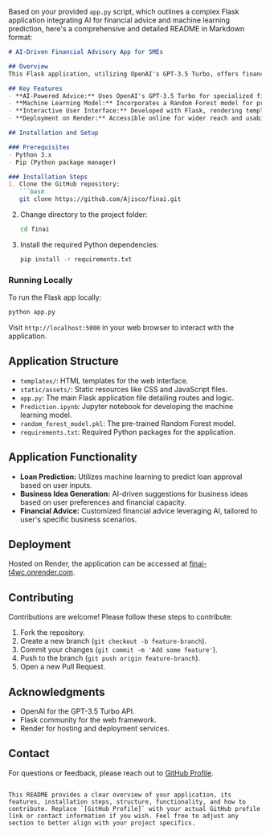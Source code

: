 Based on your provided `app.py` script, which outlines a complex Flask application integrating AI for financial advice and machine learning prediction, here's a comprehensive and detailed README in Markdown format:

```markdown
# AI-Driven Financial Advisory App for SMEs

## Overview
This Flask application, utilizing OpenAI's GPT-3.5 Turbo, offers financial and business advice tailored for loans and SMEs. It includes a machine learning model for predictive analysis and features a dynamic user interface. The app is deployed on [Render](https://finai-t4wc.onrender.com).

## Key Features
- **AI-Powered Advice:** Uses OpenAI's GPT-3.5 Turbo for specialized financial guidance.
- **Machine Learning Model:** Incorporates a Random Forest model for predictive analysis in financial decisions.
- **Interactive User Interface:** Developed with Flask, rendering templates and managing static assets.
- **Deployment on Render:** Accessible online for wider reach and usability.

## Installation and Setup

### Prerequisites
- Python 3.x
- Pip (Python package manager)

### Installation Steps
1. Clone the GitHub repository:
   ```bash
   git clone https://github.com/Ajisco/finai.git
   ```
2. Change directory to the project folder:
   ```bash
   cd finai
   ```
3. Install the required Python dependencies:
   ```bash
   pip install -r requirements.txt
   ```

### Running Locally
To run the Flask app locally:
```bash
python app.py
```
Visit `http://localhost:5000` in your web browser to interact with the application.

## Application Structure
- `templates/`: HTML templates for the web interface.
- `static/assets/`: Static resources like CSS and JavaScript files.
- `app.py`: The main Flask application file detailing routes and logic.
- `Prediction.ipynb`: Jupyter notebook for developing the machine learning model.
- `random_forest_model.pkl`: The pre-trained Random Forest model.
- `requirements.txt`: Required Python packages for the application.

## Application Functionality
- **Loan Prediction:** Utilizes machine learning to predict loan approval based on user inputs.
- **Business Idea Generation:** AI-driven suggestions for business ideas based on user preferences and financial capacity.
- **Financial Advice:** Customized financial advice leveraging AI, tailored to user's specific business scenarios.

## Deployment
Hosted on Render, the application can be accessed at [finai-t4wc.onrender.com](https://finai-t4wc.onrender.com).

## Contributing
Contributions are welcome! Please follow these steps to contribute:
1. Fork the repository.
2. Create a new branch (`git checkout -b feature-branch`).
3. Commit your changes (`git commit -m 'Add some feature'`).
4. Push to the branch (`git push origin feature-branch`).
5. Open a new Pull Request.

## Acknowledgments
- OpenAI for the GPT-3.5 Turbo API.
- Flask community for the web framework.
- Render for hosting and deployment services.

## Contact
For questions or feedback, please reach out to [GitHub Profile](https://github.com/Ajisco).
```

This README provides a clear overview of your application, its features, installation steps, structure, functionality, and how to contribute. Replace `[GitHub Profile]` with your actual GitHub profile link or contact information if you wish. Feel free to adjust any section to better align with your project specifics.
